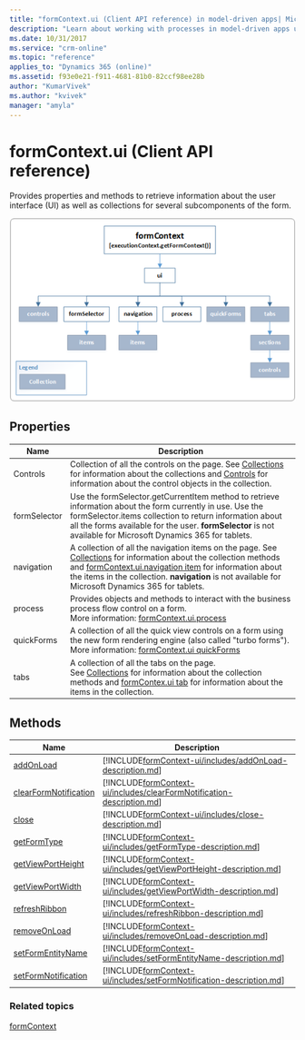```yaml
---
title: "formContext.ui (Client API reference) in model-driven apps| MicrosoftDocs"
description: "Learn about working with processes in model-driven apps using client API."
ms.date: 10/31/2017
ms.service: "crm-online"
ms.topic: "reference"
applies_to: "Dynamics 365 (online)"
ms.assetid: f93e0e21-f911-4681-81b0-82ccf98ee28b
author: "KumarVivek"
ms.author: "kvivek"
manager: "amyla"
---
```

# formContext.ui (Client API reference)



Provides properties and methods to retrieve information about the user interface (UI) as well as collections for several subcomponents of the form.

![formContext UI object model](../../media/ClientAPI-formContext-ui-Model.png)

## Properties

|Name|Description|
|--|--|
|Controls|Collection of all the controls on the page. See [Collections](collections.md) for information about the collections and [Controls](controls.md) for information about the control objects in the collection.|
|formSelector|Use the formSelector.getCurrentItem method to retrieve information about the form currently in use. Use the formSelector.items collection to return information about all the forms available for the user. **formSelector** is not available for Microsoft Dynamics 365 for tablets.|
|navigation|A collection of all the navigation items on the page. See [Collections](collections.md) for information about the collection methods and [formContext.ui.navigation item](formContext-ui-navigation.md) for information about the items in the collection. **navigation** is not available for Microsoft Dynamics 365 for tablets.|
|process|Provides objects and methods to interact with the business process flow control on a form.<br/>More information: [formContext.ui.process](formContext-ui-process.md)|
|quickForms|A collection of all the quick view controls on a form using the new form rendering engine (also called "turbo forms").<br/>More information: [formContext.ui quickForms](formContext-ui-quickforms.md)|
|tabs|A collection of all the tabs on the page.<br/>See [Collections](collections.md) for information about the collection methods and [formContex.ui tab](formContext-ui-tabs.md)  for information about the items in the collection.|


## Methods 

|Name|Description|
|--|--|
|[addOnLoad](formContext-ui/addOnload.md)|[!INCLUDE[formContext-ui/includes/addOnLoad-description.md](formContext-ui/includes/addOnLoad-description.md)]|
|[clearFormNotification](formContext-ui/clearFormNotification.md)|[!INCLUDE[formContext-ui/includes/clearFormNotification-description.md](formContext-ui/includes/clearFormNotification-description.md)]|
|[close](formContext-ui/close.md)|[!INCLUDE[formContext-ui/includes/close-description.md](formContext-ui/includes/close-description.md)]|
|[getFormType](formContext-ui/getFormType.md)|[!INCLUDE[formContext-ui/includes/getFormType-description.md](formContext-ui/includes/getFormType-description.md)]|
|[getViewPortHeight](formContext-ui/getViewPortHeight.md)|[!INCLUDE[formContext-ui/includes/getViewPortHeight-description.md](formContext-ui/includes/getViewPortHeight-description.md)]|
|[getViewPortWidth](formContext-ui/getViewPortWidth.md)|[!INCLUDE[formContext-ui/includes/getViewPortWidth-description.md](formContext-ui/includes/getViewPortWidth-description.md)]|
|[refreshRibbon](formContext-ui/refreshRibbon.md)|[!INCLUDE[formContext-ui/includes/refreshRibbon-description.md](formContext-ui/includes/refreshRibbon-description.md)]|
|[removeOnLoad](formContext-ui/removeOnLoad.md)|[!INCLUDE[formContext-ui/includes/removeOnLoad-description.md](formContext-ui/includes/removeOnLoad-description.md)]|
|[setFormEntityName](formContext-ui/setFormEntityName.md)|[!INCLUDE[formContext-ui/includes/setFormEntityName-description.md](formContext-ui/includes/setFormEntityName-description.md)]|
|[setFormNotification](formContext-ui/setFormNotification.md)|[!INCLUDE[formContext-ui/includes/setFormNotification-description.md](formContext-ui/includes/setFormNotification-description.md)]|



### Related topics

[formContext](../clientapi-form-context.md)




